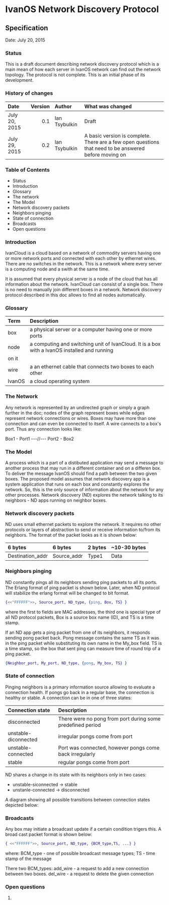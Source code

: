 # IvanOS Network Discovery Protocol
## Specification

Date: July 20, 2015

### Status
This is a draft document describing network discovery protocol which is a main 
mean of how each server in IvanOS network can find out the network topology.
The protocol is not complete. This is an initial phase of its development.


### History of changes

| Date 			| Version	| Author		| What was changed	|
|:--------------|----------:|:--------------|:------------------|		
| July 20, 2015	| 0.1 		| Ian Tsybulkin	| Draft 			|
| July 29, 2015 | 0.2 		| Ian Tsybulkin | A basic version is complete. There are a few open questions that need to be answered before moving on |


### Table of Contents

- Status
- Introduction
- Glossary
- The network
- The Model
- Network discovery packets
- Neighbors pinging
- State of connection
- Broadcasts
- Open questions


### Introduction

IvanCloud is a cloud based on a network of commodity servers having one or more network ports
and connected with each other by ethernet wires. There are no switches in the network. This is
a network where every server is a computing node and a swith at the same time.

It is assumed that every physical server is a node of the cloud that has all information about
the network. IvanCloud can consist of a single box. There is no need to manually join different
boxes in a network. Network discovery protocol described in this doc allows to find all nodes
automatically.


### Glossary

| Term  | Description |
|:------|:-------|
|box 		| a physical server or a computer having one or more ports |
|node 		| a computing and switching unit of IvanCloud. It is a box with a IvanOS installed and running
on it |
|wire 		| a an ethernet cable that connects two boxes to each other |
|IvanOS 	| a cloud operating system |



### The Network

Any network is represented by an undirected graph or simply a graph further in the doc;
nodes of the graph represent boxes while edges represent network connections or wires.
Boxes may have more than one connection and can even be connected to itself.
A wire cannects to a box's port. Thus any connection looks like:

Box1 - Port1 ---//--- Port2 - Box2



### The Model

A process which is a part of a distibuted application may send a message to another process
that may run in a different container  and on a differen box. To deliver the message IvanOS
should find a path between the two given boxes. The proposed model assumes that 
network discovery app is a system application that runs on each box and constantly explores the network.
So, this is the only source of information about the network for any other processes.
Network discovery (ND) explores the network talking to its neighbors - ND apps running on
neighbor boxes.


### Network discovery packets

ND uses small ethernet packets to explore the network. It requires no other protocols or layers
of abstraction to send or receive information to/from its neighbors. 
The format of the packet looks as it is shown below:

| 6 bytes			| 6 bytes			| 2 bytes	| ~10-30 bytes	 |
|:------------------|:------------------|:----------|:---------------|
| Destination_addr	| Source_addr 		| Type1		| Data 			 |



### Neighbors pinging

ND constantly pings all its neighbors sending ping packets to all its ports.
The Erlang format of ping packet is shown below. Later, when ND protocol 
will stabilize the erlang format will be changed to bit format.

```Erlang
{<<"FFFFFF">>, Source_port, ND_type, {ping, Box, TS} }

```

where the first to fields are MAC addresses, the third one is special type of all ND protocol packets,
Box is a source box name (ID), and TS is a time stamp.

If an ND app gets a ping packet from one of its neighbors, it responds sending pong packet back.
Pong message contains the same TS as it was in the ping packet while substituting its own 
name in the My_box field. TS is a time stamp, so the box that sent ping can measure time of
round trip of a ping packet.


```Erlang
{Neighbor_port, My_port, ND_type, {pong, My_box, TS} } 

```


### State of connection

Pinging neighbors is a primary information source allowing to evaluate a connection health. 
If pongs go back in a regular base, the connection is healthy or stable.
A connection can be in one of three
states:

| Connection state	| Description 				|
|:------------------|:--------------------------|
| disconnected  	| There were no pong from port during some predefined period |
| unstable-diconnected | irregular pongs come from port |
| unstable-connected | Port was connected, however pongs come back irregularly |
| stable 			| regular pongs come from port |


ND shares a change in its state with its neighbors only in two cases:

- unstable-siconnected  ->  stable
- unstanle-connected    ->  disconnected

A diagram showing all possible transitions between connection states depicted below:




### Broadcasts

Any box may initiate a broadcast update if a certain condition trigers this.
A broad cast packet format is shown below:

```Erlang 
{ <<"FFFFFF">>, Source_port, ND_type, {BCM_type,TS, ...} }

```

where: 
BCM_type - one of possible broadcast message types;
TS - time stamp of the message

There two BCM_types:
add_wire - a request to add a new connection between two boxes. 
del_wire - a request to delete the given connection


### Open questions

1. 






